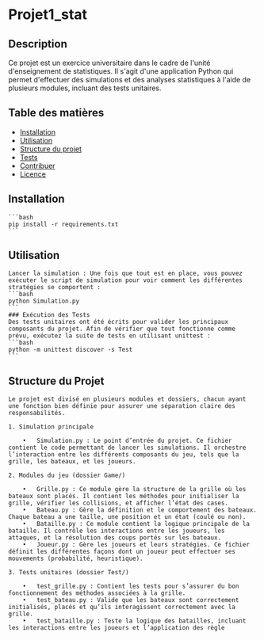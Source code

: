 # Projet1_stat

## Description
Ce projet est un exercice universitaire dans le cadre de l'unité d'enseignement de statistiques. Il s'agit d'une application Python qui permet d'effectuer des simulations et des analyses statistiques à l'aide de plusieurs modules, incluant des tests unitaires.

## Table des matières
- [Installation](#installation)
- [Utilisation](#utilisation)
- [Structure du projet](#structure-du-projet)
- [Tests](#tests)
- [Contribuer](#contribuer)
- [Licence](#licence)

## Installation
    ```bash
    pip install -r requirements.txt
    ```
## Utilisation

    Lancer la simulation : Une fois que tout est en place, vous pouvez exécuter le script de simulation pour voir comment les différentes stratégies se comportent :
    ```bash
    python Simulation.py
    ```
    ### Exécution des Tests
    Des tests unitaires ont été écrits pour valider les principaux composants du projet. Afin de vérifier que tout fonctionne comme prévu, exécutez la suite de tests en utilisant unittest :
    ```bash
    python -m unittest discover -s Test
    ```    
## Structure du Projet

    Le projet est divisé en plusieurs modules et dossiers, chacun ayant une fonction bien définie pour assurer une séparation claire des responsabilités.

    1. Simulation principale

        •	Simulation.py : Le point d’entrée du projet. Ce fichier contient le code permettant de lancer les simulations. Il orchestre l’interaction entre les différents composants du jeu, tels que la grille, les bateaux, et les joueurs.

    2. Modules du jeu (dossier Game/)

        •	Grille.py : Ce module gère la structure de la grille où les bateaux sont placés. Il contient les méthodes pour initialiser la grille, vérifier les collisions, et afficher l’état des cases.
        •	Bateau.py : Gère la définition et le comportement des bateaux. Chaque bateau a une taille, une position et un état (coulé ou non).
        •	Bataille.py : Ce module contient la logique principale de la bataille. Il contrôle les interactions entre les joueurs, les attaques, et la résolution des coups portés sur les bateaux.
        •	Joueur.py : Gère les joueurs et leurs stratégies. Ce fichier définit les différentes façons dont un joueur peut effectuer ses mouvements (probabilité, heuristique).

    3. Tests unitaires (dossier Test/)

        •	test_grille.py : Contient les tests pour s’assurer du bon fonctionnement des méthodes associées à la grille.
        •	test_bateau.py : Valide que les bateaux sont correctement initialisés, placés et qu’ils interagissent correctement avec la grille.
        •	test_bataille.py : Teste la logique des batailles, incluant les interactions entre les joueurs et l’application des règle
